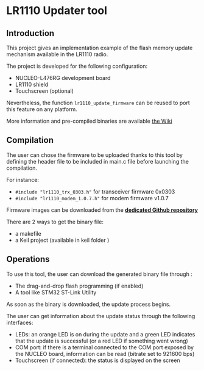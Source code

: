
# LR1110 Updater tool

## Introduction

This project gives an implementation example of the flash memory update mechanism available in the LR1110 radio.

The project is developed for the following configuration:

-   NUCLEO-L476RG development board
-   LR1110 shield
-   Touchscreen (optional)

Nevertheless, the function `lr1110_update_firmware` can be reused to port this feature on any platform.

More information and pre-compiled binaries are available [the Wiki](https://github.com/Lora-net/lr1110_updater_tool/wiki/home)

## Compilation

The user can chose the firmware to be uploaded thanks to this tool by defining the header file to be included in main.c file before launching the compilation.

For instance:

-   `#include "lr1110_trx_0303.h"` for transceiver firmware 0x0303
-   `#include "lr1110_modem_1.0.7.h"` for modem firmware v1.0.7

Firmware images can be downloaded from the [**dedicated Github repository**](https://github.com/Lora-net/radio_firmware_images/tree/master/lr1110)

There are 2 ways to get the binary file:

-   a makefile
-   a Keil project (available in keil folder )

## Operations

To use this tool, the user can download the generated binary file through :

-   The drag-and-drop flash programming (if enabled)
-   A tool like STM32 ST-Link Utility

As soon as the binary is downloaded, the update process begins.

The user can get information about the update status through the following interfaces:

-   LEDs: an orange LED is on during the update and a green LED indicates that the update is successful (or a red LED if something went wrong)
-   COM port: if there is a terminal connected to the COM port exposed by the NUCLEO board, information can be read (bitrate set to 921600 bps)
-   Touchscreen (if connected): the status is displayed on the screen

